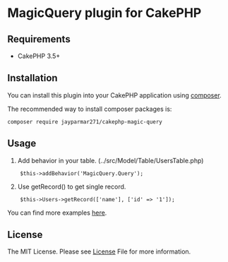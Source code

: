 # MagicQuery plugin for CakePHP

## Requirements
- CakePHP 3.5+ 

## Installation

You can install this plugin into your CakePHP application using [composer](https://getcomposer.org).

The recommended way to install composer packages is:

```
composer require jayparmar271/cakephp-magic-query
```

## Usage
1. Add behavior in your table. (../src/Model/Table/UsersTable.php)
 ```
     $this->addBehavior('MagicQuery.Query');
 ```

2. Use getRecord() to get single record.
```
    $this->Users->getRecord(['name'], ['id' => '1']);
```   
You can find more examples [here](EXAMPLES.md).

## License
The MIT License. Please see [License](LICENSE) File for more information.
